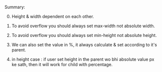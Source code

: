 Summary:

0. Height & width dependent on each other.

1. To avoid overflow you should always set max-width not absolute width.

2. To avoid overflow you should always set min-height not absolute height.

3. We can also set the value in %, it always calculate & set according to it's parent.

4. in height case : if user set height in the parent wo bhi absolute value px ke sath, then it will work for child with percentage.

